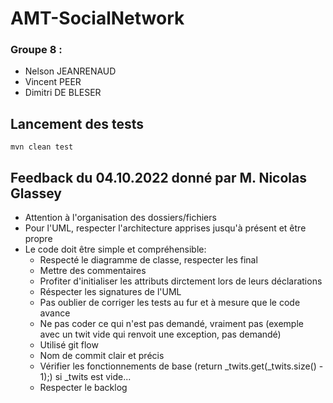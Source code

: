 # AMT-SocialNetwork
### Groupe 8 : 
* Nelson JEANRENAUD
* Vincent PEER
* Dimitri DE BLESER

## Lancement des tests
``
mvn clean test
``
## Feedback du 04.10.2022 donné par M. Nicolas Glassey
  * Attention à l'organisation des dossiers/fichiers
  * Pour l'UML, respecter l'architecture apprises jusqu'à présent et être propre
  * Le code doit être simple et compréhensible:
    * Respecté le diagramme de classe, respecter les final
    * Mettre des commentaires
    * Profiter d'initialiser les attributs dirctement lors de leurs déclarations
    * Réspecter les signatures de l'UML
    * Pas oublier de corriger les tests au fur et à mesure que le code avance
    * Ne pas coder ce qui n'est pas demandé, vraiment pas
      (exemple avec un twit vide qui renvoit une exception, pas demandé)
    * Utilisé git flow
    * Nom de commit clair et précis
    * Vérifier les fonctionnements de base (return _twits.get(_twits.size() - 1);) si _twits est vide...
    * Respecter le backlog
